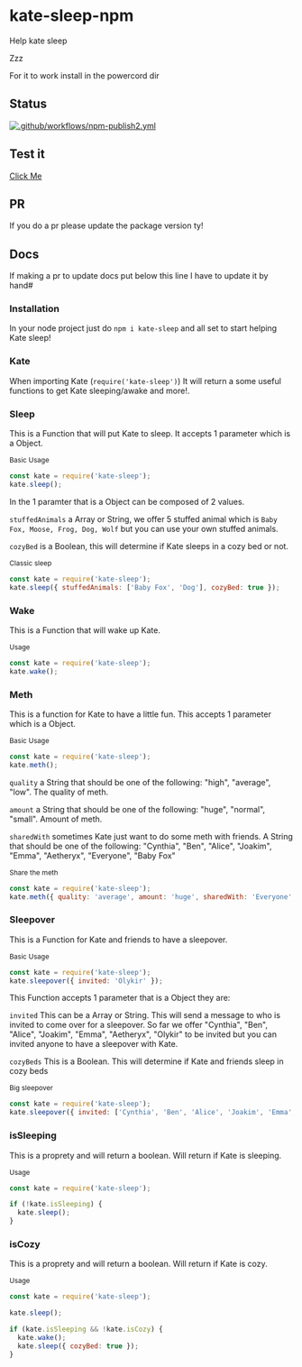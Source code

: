 # kate-sleep-npm
Help kate sleep 

Zzz

For it to work install in the powercord dir
## Status
[![.github/workflows/npm-publish2.yml](https://github.com/Official-Hawks/kate-sleep-npm/actions/workflows/npm-publish2.yml/badge.svg)](https://github.com/Official-Hawks/kate-sleep-npm/actions/workflows/npm-publish2.yml)
## Test it
[Click Me](https://npm.runkit.com/kate-sleep)
## PR
If you do a pr please update the package version ty!


## Docs
If making a pr to update docs put below this line I have to update it by hand#

### Installation

In your node project just do `npm i kate-sleep` and all set to start helping Kate sleep!

### Kate

When importing Kate (`require('kate-sleep')`) It will return a some useful functions to get Kate sleeping/awake and more!.

### Sleep

This is a Function that will put Kate to sleep. It accepts 1 parameter which is a Object.

<p style="font-size:12px;">Basic Usage<p>

```js
const kate = require('kate-sleep');
kate.sleep();
```

In the 1 paramter that is a Object can be composed of 2 values.

`stuffedAnimals` a Array or String, we offer 5 stuffed animal which is `Baby Fox, Moose, Frog, Dog, Wolf` but you can use your own stuffed animals.

`cozyBed` is a Boolean, this will determine if Kate sleeps in a cozy bed or not.

<p style="font-size:12px;">Classic sleep<p>

```js
const kate = require('kate-sleep');
kate.sleep({ stuffedAnimals: ['Baby Fox', 'Dog'], cozyBed: true });
```

### Wake

This is a Function that will wake up Kate.

<p style="font-size:12px;">Usage<p>

```js
const kate = require('kate-sleep');
kate.wake();
```

### Meth

This is a function for Kate to have a little fun. This accepts 1 parameter which is a Object.

<p style="font-size:12px;">Basic Usage<p>

```js
const kate = require('kate-sleep');
kate.meth();
```

`quality` a String that should be one of the following: "high", "average", "low". The quality of meth.

`amount` a String that should be one of the following: "huge", "normal", "small". Amount of meth.

`sharedWith` sometimes Kate just want to do some meth with friends. A String that should be one of the following: "Cynthia", "Ben", "Alice", "Joakim", "Emma", "Aetheryx", "Everyone", "Baby Fox"

<p style="font-size:12px;">Share the meth<p>

```js
const kate = require('kate-sleep');
kate.meth({ quality: 'average', amount: 'huge', sharedWith: 'Everyone' });
```

### Sleepover

This is a Function for Kate and friends to have a sleepover.

<p style="font-size: 12px;">Basic Usage</p>

```js
const kate = require('kate-sleep');
kate.sleepover({ invited: 'Olykir' });
```

This Function accepts 1 parameter that is a Object they are:

`invited` This can be a Array or String. This will send a message to who is invited to come over for a sleepover. So far we offer "Cynthia", "Ben", "Alice", "Joakim", "Emma", "Aetheryx", "Olykir" to be invited but you can invited anyone to have a sleepover with Kate.

`cozyBeds` This is a Boolean. This will determine if Kate and friends sleep in cozy beds

<p style="font-size: 12px;">Big sleepover</p>

```js
const kate = require('kate-sleep');
kate.sleepover({ invited: ['Cynthia', 'Ben', 'Alice', 'Joakim', 'Emma', 'Aetheryx', 'Olykir'], cozyBeds: true });
```

### isSleeping

This is a proprety and will return a boolean. Will return if Kate is sleeping.

<p style="font-size: 12px;">Usage</p>

```js
const kate = require('kate-sleep');

if (!kate.isSleeping) {
  kate.sleep();
}
```

### isCozy
This is a proprety and will return a boolean. Will return if Kate is cozy. 

<p style="font-size: 12px;">Usage</p>

```js
const kate = require('kate-sleep');

kate.sleep();

if (kate.isSleeping && !kate.isCozy) {
  kate.wake();
  kate.sleep({ cozyBed: true });
}
```

